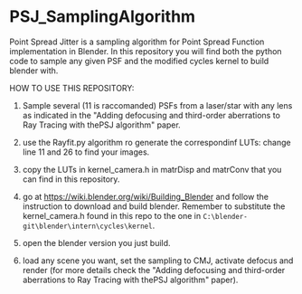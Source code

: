 # PSJ_SamplingAlgorithm
Point Spread Jitter is a sampling algorithm for Point Spread Function implementation in Blender. In this repository you will find both the python code to sample any given PSF and the modified cycles kernel to build blender with.

HOW TO USE THIS REPOSITORY:

1) Sample several (11 is raccomanded) PSFs from a laser/star with any lens as indicated in the "Adding defocusing and third-order aberrations to Ray Tracing with thePSJ algorithm" paper.

2) use the Rayfit.py algorithm ro generate the correspondinf LUTs: change line 11 and 26 to find your images.

3) copy the LUTs in kernel_camera.h in matrDisp and matrConv that you can find in this repository.

4) go at https://wiki.blender.org/wiki/Building_Blender and follow the instruction to download and build blender. Remember to substitute the kernel_camera.h found in this repo to the one in ``` C:\blender-git\blender\intern\cycles\kernel ```.

5) open the blender version you just build.

6) load any scene you want, set the sampling to CMJ, activate defocus and render (for more details check the "Adding defocusing and third-order aberrations to Ray Tracing with thePSJ algorithm" paper).


